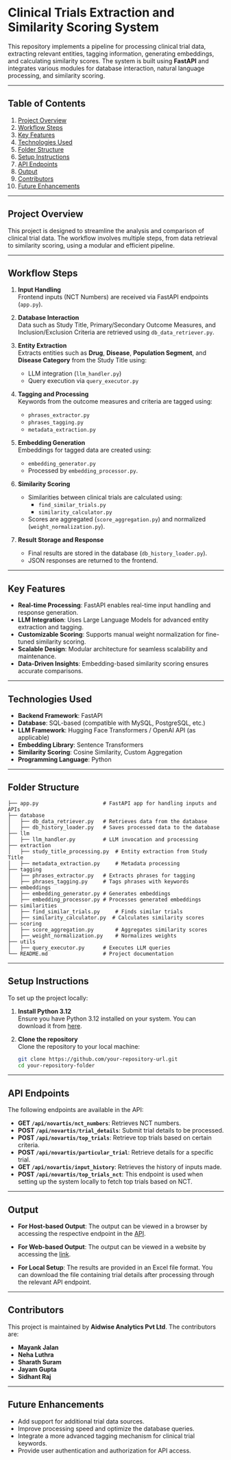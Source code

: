 # Clinical Trials Extraction and Similarity Scoring System

This repository implements a pipeline for processing clinical trial data, extracting relevant entities, tagging information, generating embeddings, and calculating similarity scores. The system is built using **FastAPI** and integrates various modules for database interaction, natural language processing, and similarity scoring.

---

## Table of Contents

1. [Project Overview](#project-overview) 
2. [Workflow Steps](#workflow-steps)
3. [Key Features](#key-features)  
4. [Technologies Used](#technologies-used)  
5. [Folder Structure](#folder-structure)  
6. [Setup Instructions](#setup-instructions)
7. [API Endpoints](#api-endpoints)  
8. [Output](#output)  
9. [Contributors](#contributors)  
10. [Future Enhancements](#future-enhancements)

---

## Project Overview

This project is designed to streamline the analysis and comparison of clinical trial data. The workflow involves multiple steps, from data retrieval to similarity scoring, using a modular and efficient pipeline.

---

## Workflow Steps

1. **Input Handling**  
   Frontend inputs (NCT Numbers) are received via FastAPI endpoints (`app.py`).

2. **Database Interaction**  
   Data such as Study Title, Primary/Secondary Outcome Measures, and Inclusion/Exclusion Criteria are retrieved using `db_data_retriever.py`.

3. **Entity Extraction**  
   Extracts entities such as **Drug**, **Disease**, **Population Segment**, and **Disease Category** from the Study Title using:
   - LLM integration (`llm_handler.py`)
   - Query execution via `query_executor.py`

4. **Tagging and Processing**  
   Keywords from the outcome measures and criteria are tagged using:  
   - `phrases_extractor.py`  
   - `phrases_tagging.py`  
   - `metadata_extraction.py`

5. **Embedding Generation**  
   Embeddings for tagged data are created using:
   - `embedding_generator.py`  
   - Processed by `embedding_processor.py`.

6. **Similarity Scoring**  
   - Similarities between clinical trials are calculated using:  
     - `find_similar_trials.py`  
     - `similarity_calculator.py`  
   - Scores are aggregated (`score_aggregation.py`) and normalized (`weight_normalization.py`).

7. **Result Storage and Response**  
   - Final results are stored in the database (`db_history_loader.py`).  
   - JSON responses are returned to the frontend.

---

## Key Features

- **Real-time Processing**: FastAPI enables real-time input handling and response generation.  
- **LLM Integration**: Uses Large Language Models for advanced entity extraction and tagging.  
- **Customizable Scoring**: Supports manual weight normalization for fine-tuned similarity scoring.  
- **Scalable Design**: Modular architecture for seamless scalability and maintenance.  
- **Data-Driven Insights**: Embedding-based similarity scoring ensures accurate comparisons.

---

## Technologies Used

- **Backend Framework**: FastAPI  
- **Database**: SQL-based (compatible with MySQL, PostgreSQL, etc.)  
- **LLM Framework**: Hugging Face Transformers / OpenAI API (as applicable)  
- **Embedding Library**: Sentence Transformers  
- **Similarity Scoring**: Cosine Similarity, Custom Aggregation  
- **Programming Language**: Python  

---

## Folder Structure

```plaintext
├── app.py                     # FastAPI app for handling inputs and APIs
├── database
│   ├── db_data_retriever.py   # Retrieves data from the database
│   ├── db_history_loader.py   # Saves processed data to the database
├── llm
│   ├── llm_handler.py         # LLM invocation and processing
├── extraction
│   ├── study_title_processing.py  # Entity extraction from Study Title
│   ├── metadata_extraction.py     # Metadata processing
├── tagging
│   ├── phrases_extractor.py   # Extracts phrases for tagging
│   ├── phrases_tagging.py     # Tags phrases with keywords
├── embeddings
│   ├── embedding_generator.py # Generates embeddings
│   ├── embedding_processor.py # Processes generated embeddings
├── similarities
│   ├── find_similar_trials.py     # Finds similar trials
│   ├── similarity_calculator.py  # Calculates similarity scores
├── scoring
│   ├── score_aggregation.py       # Aggregates similarity scores
│   ├── weight_normalization.py    # Normalizes weights
├── utils
│   ├── query_executor.py      # Executes LLM queries
└── README.md                  # Project documentation
```
---

## Setup Instructions
To set up the project locally:

1. **Install Python 3.12**  
   Ensure you have Python 3.12 installed on your system. You can download it from [here](https://www.python.org/downloads/release/python-3120/).

2. **Clone the repository**  
   Clone the repository to your local machine:
   ```bash
   git clone https://github.com/your-repository-url.git
   cd your-repository-folder

---

## API Endpoints
The following endpoints are available in the API:

- **GET `/api/novartis/nct_numbers`**: Retrieves NCT numbers.
- **POST `/api/novartis/trial_details`**: Submit trial details to be processed.
- **POST `/api/novartis/top_trials`**: Retrieve top trials based on certain criteria.
- **POST `/api/novartis/particular_trial`**: Retrieve details for a specific trial.
- **GET `/api/novartis/input_history`**: Retrieves the history of inputs made.
- **POST `/api/novartis/top_trials_nct`**: This endpoint is used when setting up the system locally to fetch top trials based on NCT.

---

## Output
- **For Host-based Output**: The output can be viewed in a browser by accessing the respective endpoint in the [API](https://api.novartis-backend.aidwise.in/).

- **For Web-based Output**: The output can be viewed in a website by accessing the [link](https://novartis.aidwise.in/).
  
- **For Local Setup**: The results are provided in an Excel file format. You can download the file containing trial details after processing through the relevant API endpoint.

---

## Contributors
This project is maintained by **Aidwise Analytics Pvt Ltd**. The contributors are:
- **Mayank Jalan**
- **Neha Luthra**
- **Sharath Suram**
- **Jayam Gupta**
- **Sidhant Raj**

----

## Future Enhancements
- Add support for additional trial data sources.
- Improve processing speed and optimize the database queries.
- Integrate a more advanced tagging mechanism for clinical trial keywords.
- Provide user authentication and authorization for API access.
